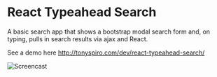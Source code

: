 # React Typeahead Search
A basic search app that shows a bootstrap modal search form and, on typing, pulls in search results via ajax and React.

See a demo here http://tonyspiro.com/dev/react-typeahead-search/

![Screencast](http://g.recordit.co/YVqFDpH4jM.gif)
 
